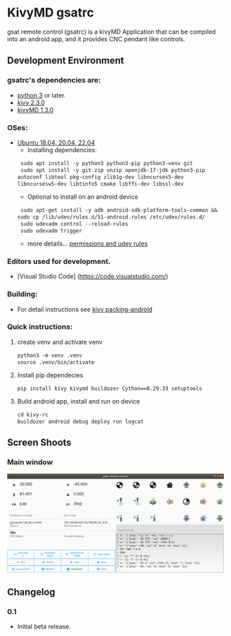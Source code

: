 KivyMD gsatrc
====

gsat remote control (gsatrc) is a kivyMD Application that can be compiled into an android app, and it provides CNC pendant like controls.

Development Environment
---------------------
### gsatrc's dependencies are:
* [python 3](http://www.python.org/) or later.
* [kivy 2.3.0](http://https://kivy.org/)
* [kivyMD 1.3.0](https://github.com/kivymd/)

### OSes:
* [Ubuntu 18.04, 20.04, 22.04](http://www.ubuntu.com/)
   * Installing dependencies:
   ```
    sudo apt install -y python3 python3-pip python3-venv git
    sudo apt install -y git zip unzip openjdk-17-jdk python3-pip autoconf libtool pkg-config zlib1g-dev libncurses5-dev libncursesw5-dev libtinfo5 cmake libffi-dev libssl-dev
   ```
   * Optional to install on an android device
   ```
    sudo apt-get install -y adb android-sdk-platform-tools-common && sudo cp /lib/udev/rules.d/51-android.rules /etc/udev/rules.d/
    sudo udevadm control --reload-rules
    sudo udevadm trigger
   ```
    * more details... [permissions and udev rules](https://stackoverflow.com/questions/53887322/adb-devices-no-permissions-user-in-plugdev-group-are-your-udev-rules-wrong)

### Editors used for development.
* [Visual Studio Code] (https://code.visualstudio.com/)

### Building:
* For detail instructions see [kivy packing-android](https://kivy.org/doc/stable/guide/packaging-android.html)

### Quick instructions:
1) create venv and activate venv
    ```
    python3 -m venv .venv
    source .venv/bin/activate
    ```
2) Install pip dependecies
    ```
    pip install kivy kivymd buildozer Cython==0.29.33 setuptools
    ```
3) Build android app, install and run on device
    ```
    cd kivy-rc
    buildozer android debug deploy run logcat
    ```

Screen Shoots
------------
### Main window
![Main window, Linux](https://raw.githubusercontent.com/duembeg/gsat/be6c091cbb511c2a3d35844af2329be6711e3321/images/screenshoot/gsatrc-main-window.png "Main Window, Linux")

Changelog
---------
### 0.1
* Initial beta release.
